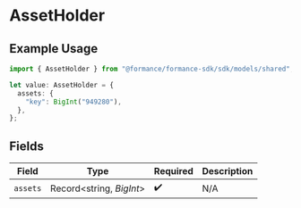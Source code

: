 # AssetHolder

## Example Usage

```typescript
import { AssetHolder } from "@formance/formance-sdk/sdk/models/shared";

let value: AssetHolder = {
  assets: {
    "key": BigInt("949280"),
  },
};
```

## Fields

| Field                    | Type                     | Required                 | Description              |
| ------------------------ | ------------------------ | ------------------------ | ------------------------ |
| `assets`                 | Record<string, *BigInt*> | :heavy_check_mark:       | N/A                      |